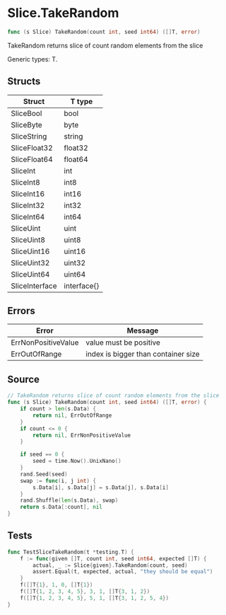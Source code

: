 # Slice.TakeRandom

```go
func (s Slice) TakeRandom(count int, seed int64) ([]T, error)
```

TakeRandom returns slice of count random elements from the slice

Generic types: T.

## Structs

| Struct | T type |
| ------ | ------ |
| SliceBool | bool |
| SliceByte | byte |
| SliceString | string |
| SliceFloat32 | float32 |
| SliceFloat64 | float64 |
| SliceInt | int |
| SliceInt8 | int8 |
| SliceInt16 | int16 |
| SliceInt32 | int32 |
| SliceInt64 | int64 |
| SliceUint | uint |
| SliceUint8 | uint8 |
| SliceUint16 | uint16 |
| SliceUint32 | uint32 |
| SliceUint64 | uint64 |
| SliceInterface | interface{} |

## Errors

| Error | Message |
| -------- | ------ |
| ErrNonPositiveValue | value must be positive |
| ErrOutOfRange | index is bigger than container size |

## Source

```go
// TakeRandom returns slice of count random elements from the slice
func (s Slice) TakeRandom(count int, seed int64) ([]T, error) {
	if count > len(s.Data) {
		return nil, ErrOutOfRange
	}
	if count <= 0 {
		return nil, ErrNonPositiveValue
	}

	if seed == 0 {
		seed = time.Now().UnixNano()
	}
	rand.Seed(seed)
	swap := func(i, j int) {
		s.Data[i], s.Data[j] = s.Data[j], s.Data[i]
	}
	rand.Shuffle(len(s.Data), swap)
	return s.Data[:count], nil
}
```

## Tests

```go
func TestSliceTakeRandom(t *testing.T) {
	f := func(given []T, count int, seed int64, expected []T) {
		actual, _ := Slice{given}.TakeRandom(count, seed)
		assert.Equal(t, expected, actual, "they should be equal")
	}
	f([]T{1}, 1, 0, []T{1})
	f([]T{1, 2, 3, 4, 5}, 3, 1, []T{3, 1, 2})
	f([]T{1, 2, 3, 4, 5}, 5, 1, []T{3, 1, 2, 5, 4})
}
```